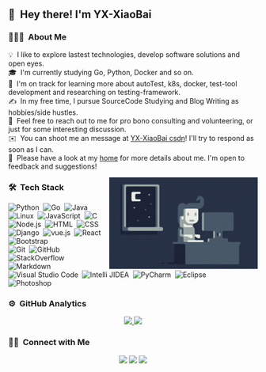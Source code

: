 
## 👋 &nbsp;Hey there! I'm YX-XiaoBai

### 👨🏻‍💻 &nbsp;About Me

💡 &nbsp;I like to explore lastest technologies, develop software solutions and open eyes.\
🎓 &nbsp;I'm currently studying Go, Python, Docker and so on.\
🌱 &nbsp;I'm on track for learning more about autoTest, k8s, docker, test-tool development and researching on testing-framework.\
✍️ &nbsp;In my free time, I pursue SourceCode Studying and Blog Writing as hobbies/side hustles.\
💬 &nbsp;Feel free to reach out to me for pro bono consulting and volunteering, or just for some interesting discussion.\
✉️ &nbsp;You can shoot me an message at [YX-XiaoBai csdn](https://im.csdn.net/im/main.html?userName=weixin_44425934)! I'll try to respond as soon as I can.\
📄 &nbsp;Please have a look at my [home](https://github.com/YX-XiaoBai) for more details about me. I'm open to feedback and suggestions!

<img alt="Night Coding" src="https://raw.githubusercontent.com/AVS1508/AVS1508/master/assets/Night-Coding.gif" align="right"/>


### 🛠 &nbsp;Tech Stack

![Python](https://img.shields.io/badge/-Python-333333?style=flat&logo=python)&nbsp;
![Go](https://img.shields.io/badge/-Go-333333?style=flat&logo=Go&logoColor=#00ADD8)&nbsp;
![Java](https://img.shields.io/badge/-Java-333333?style=flat&logo=Java&logoColor=FFA518)&nbsp;
![Linux](https://img.shields.io/badge/-Linux-333333?style=flat&logo=Linux&logoColor=#FCC624)&nbsp;
![JavaScript](https://img.shields.io/badge/-JavaScript-333333?style=flat&logo=javascript)&nbsp;
![C](https://img.shields.io/badge/-C-333333?style=flat&logo=C&logoColor=A8B9CC)&nbsp;
![Node.js](https://img.shields.io/badge/-Node.js-333333?style=flat&logo=node.js)&nbsp;
![HTML](https://img.shields.io/badge/-HTML-333333?style=flat&logo=HTML5)&nbsp;
![CSS](https://img.shields.io/badge/-CSS-333333?style=flat&logo=CSS3&logoColor=1572B6)\
![Django](https://img.shields.io/badge/-Django-333333?style=flat&logo=Django&logoColor=#F9A03C)&nbsp;
![vue.js](https://img.shields.io/badge/-Vue.js-333333?style=flat&logo=Vue.js&logoColor=#4FC08D)&nbsp;
![React](https://img.shields.io/badge/-React-333333?style=flat&logo=React&logoColor=#61DAFB)&nbsp;
![Bootstrap](https://img.shields.io/badge/-Bootstrap-333333?style=flat&logo=bootstrap&logoColor=563D7C)\
![Git](https://img.shields.io/badge/-Git-333333?style=flat&logo=git)&nbsp;
![GitHub](https://img.shields.io/badge/-GitHub-333333?style=flat&logo=github)&nbsp;
![StackOverflow](https://img.shields.io/badge/-StackOverflow-333333?style=flat&logo=StackOverflow&logoColor=#FE7A16)&nbsp;
![Markdown](https://img.shields.io/badge/-Markdown-333333?style=flat&logo=markdown)\
![Visual Studio Code](https://img.shields.io/badge/-Visual%20Studio%20Code-333333?style=flat&logo=visual-studio-code&logoColor=007ACC)&nbsp;
![Intelli JIDEA](https://img.shields.io/badge/-IntelliJ%20IDEA-333333?style=flat&logo=IntelliJ-IDEA&logoColor=000000)&nbsp;
![PyCharm](https://img.shields.io/badge/-PyCharm-333333?style=flat&logo=PyCharm&logoColor=000000)&nbsp;
![Eclipse](https://img.shields.io/badge/-Eclipse-333333?style=flat&logo=eclipse-ide&logoColor=2C2255)\
![Photoshop](https://img.shields.io/badge/-Photoshop-333333?style=flat&logo=adobe-photoshop)&nbsp;

### ⚙️ &nbsp;GitHub Analytics

<p align="center">
<a href="https://github.com/YX-XiaoBai">
  <img height="180em" src="https://github-readme-stats.vercel.app/api?username=YX-XiaoBai&show_icons=true&theme=react&include_all_commits=true&count_private=true"/>
  <img height="180em" src="https://github-readme-stats-eight-theta.vercel.app/api/top-langs/?username=YX-XiaoBai&layout=compact&langs_count=8&theme=react"/>
</a>
</p>

### 🤝🏻 &nbsp;Connect with Me

<p align="center">
<a href="https://github.com/YX-XiaoBai"><img src="https://img.shields.io/badge/-YX%20XiaoBai-3423A6?style=flat-square&logo=GitHub&logoColor=white"/></a>
<a href="https://blog.csdn.net/weixin_44425934"><img src="https://img.shields.io/badge/CSDN--China-YX%20XiaoBai-D14836?style=flat-square&logo=Blogger&logoColor=#FF5722"/></a>
<a href="https://www.instagram.com/lwins_dean/"><img src="https://img.shields.io/badge/-@lwins_dean-E4405F?style=flat-square&logo=Instagram&logoColor=white"/></a>
</p>

<!-- 待使用 -->
<!-- 周统计
[![willianrod's wakatime stats](https://github-readme-stats.vercel.app/api/wakatime?username=YX-XiaoBai)](https://github.com/YX-XiaoBai)
 -->
<!-- 展示项目
[![Focus Repo](https://github-readme-stats.vercel.app/api/pin/?username=YX-XiaoBai&repo=Arc&show_owner=true)](https://github.com/YX-XiaoBai/algorithm_200)
 -->
